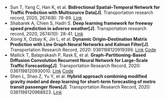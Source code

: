 * Sun T, Yang C, Han K, et al. <b>Bidirectional Spatial–Temporal Network for Traffic Prediction with Multisource Data[J]</b>. Transportation research record, 2020, 2674(8): 78-89. [Link](https://journals.sagepub.com/doi/abs/10.1177/0361198120927393)
* Shabarek A, Chien S, Hadri S. <b>Deep learning framework for freeway speed prediction in adverse weather[J]</b>. Transportation research record, 2020, 2674(10): 28-41. [Link](https://journals.sagepub.com/doi/abs/10.1177/0361198120947421)
* Xiong X, Ozbay K, Jin L, et al. <b>Dynamic Origin–Destination Matrix Prediction with Line Graph Neural Networks and Kalman Filter[J]</b>. Transportation Research Record, 2020: 0361198120919399. [Link](https://journals.sagepub.com/doi/abs/10.1177/0361198120919399) [Code](https://github.com/alzmxx/OD_Prediction)
* Mallick T, Balaprakash P, Rask E, et al. <b>Graph-Partitioning-Based Diffusion Convolution Recurrent Neural Network for Large-Scale Traffic Forecasting[J]</b>. Transportation Research Record, 2020: 0361198120930010. [Link](https://journals.sagepub.com/doi/10.1177/0361198120930010) [Code](https://github.com/tanwimallick/graph_partition_based_DCRNN)
* Shen L, Shao Z, Yu Y, et al. <b>Hybrid approach combining modified gravity model and deep learning for short-term forecasting of metro transit passenger flows[J]</b>. Transportation Research Record, 2020: 0361198120968823. [Link](https://journals.sagepub.com/doi/abs/10.1177/0361198120968823)